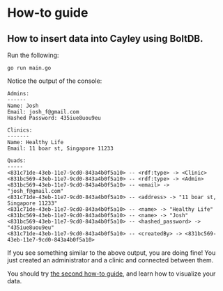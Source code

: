# How-to guide

## How to insert data into Cayley using BoltDB.
Run the following:
```
go run main.go
```

Notice the output of the console:
```
Admins:
------
Name: Josh
Email: josh_f@gmail.com
Hashed Password: 435iue8uou9eu

Clinics:
-------
Name: Healthy Life
Email: 11 boar st, Singapore 11233

Quads:
-----
<831c71de-43eb-11e7-9cd0-843a4b0f5a10> -- <rdf:type> -> <Clinic>
<831bc569-43eb-11e7-9cd0-843a4b0f5a10> -- <rdf:type> -> <Admin>
<831bc569-43eb-11e7-9cd0-843a4b0f5a10> -- <email> -> "josh_f@gmail.com"
<831c71de-43eb-11e7-9cd0-843a4b0f5a10> -- <address> -> "11 boar st, Singapore 11233"
<831c71de-43eb-11e7-9cd0-843a4b0f5a10> -- <name> -> "Healthy Life"
<831bc569-43eb-11e7-9cd0-843a4b0f5a10> -- <name> -> "Josh"
<831bc569-43eb-11e7-9cd0-843a4b0f5a10> -- <hashed_password> -> "435iue8uou9eu"
<831c71de-43eb-11e7-9cd0-843a4b0f5a10> -- <createdBy> -> <831bc569-43eb-11e7-9cd0-843a4b0f5a10>
```

If you see something similar to the above output, you are doing fine!
You just created an administrator and a clinic and connected between them.

You should try [the second how-to guide](../01-visualize/README.md), and learn how to visualize your data.
